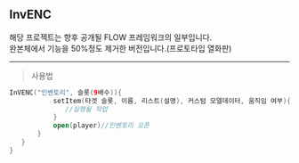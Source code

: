 ## InvENC
해당 프로젝트는 향후 공개될 FLOW 프레임워크의 일부입니다.  
완본체에서 기능을 50%정도 제거한 버전입니다.(프로토타입 열화판)

---
> 사용법
 ```kotlin
 InVENC("인벤토리", 슬롯(9배수)){
            setItem(타겟 슬롯, 이름, 리스트(설명), 커스텀 모델데이터, 움직임 여부){
               //실행될 작업
            }
            open(player)//인벤토리 오픈
        }
    }
}
 ```
